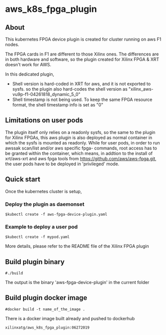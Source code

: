# aws_k8s_fpga_plugin

## About

This kubernetes FPGA device plugin is created for cluster running on aws F1 nodes.

The FPGA cards in F1 are different to those Xilinx ones. The differences are in both hardware
and software, so the plugin created for Xilinx FPGA & XRT doesn't work for AWS. 

In this dedicated plugin,

* Shell version is hard-coded in XRT for aws, and it is not exported to sysfs. so the
plugin also hard-codes the shell version as "xilinx_aws-vu9p-f1-04261818_dynamic_5_0"
* Shell timestamp is not being used. To keep the same FPGA resource format, the shell
timestamp info is set as "0" 

## Limitations on user pods

The plugin itself only relies on a readonly sysfs, so the same to the plugin for Xilinx
FPGAs, this aws plugin is also deployed as normal container in which the sysfs is mounted
as readonly. While for user pods, in order to run awssak scan/list and/or aws specific 
fpga- commands, root access has to be granted within the container, which means, in addtion
to the install of xrt/aws-xrt and aws fpga tools from https://github.com/aws/aws-fpga.git,
the user pods have to be deployed in 'privileged' mode.

## Quick start

Once the kubernetes cluster is setup,

### Deploy the plugin as daemonset
```
$kubectl create -f aws-fpga-device-plugin.yaml
```
### Example to deploy a user pod
```
$kubectl create -f mypod.yaml
```

More details, please refer to the README file of the Xilinx FPGA plugin

## Build plugin binary

```
#./build
```

The output is the binary 'aws-fpga-device-plugin' in the current folder

## Build plugin docker image

```
#docker build -t name_of_the_image .
```
There is a docker image built already and pushed to dockerhub

```
xilinxatg/aws_k8s_fpga_plugin:06272019
```
